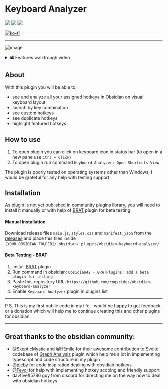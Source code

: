 # Keyboard Analyzer

![](https://img.shields.io/badge/Windows-Ok-brightgreen) ![](https://img.shields.io/badge/Android-Ok-brightgreen) ![](https://img.shields.io/badge/MacOS-Bugs-red)

[![ko-fi](https://ko-fi.com/img/githubbutton_sm.svg)](https://ko-fi.com/S6S5E6K74)

---

![image](https://user-images.githubusercontent.com/50235526/208871771-f1feb390-1d4e-4ea4-b2c9-7696b18a2f8f.png)

<details><summary>📽️ Features walktrough video</summary>
<br>
<video src="https://user-images.githubusercontent.com/50235526/185812119-392b895c-ebd5-48df-accf-98933ef8a234.mp4" controls></video>
</details>

## About

With this plugin you will be able to:

- see and analyze all your assigned hotkeys in Obsidian on visual keyboard
  layout
- search by key combination
- see custom hotkeys
- see duplicate hotkeys
- highlight featured hotkeys

## How to use

1. To open plugin you can click on keyboard icon in status bar (to open in a new
   pane use `Ctrl + Click`)
2. To open plugin run command `Keyboard Analyzer: Open Shortcuts View`

The plugin is poorly tested on operating systems other than Windows, I would be
grateful for any help with testing support.

## Installation

As plugin is not yet published in community plugins library, you will need to
install it manually or with help of
[BRAT](https://github.com/TfTHacker/obsidian42-brat) plugin for beta testing.

#### Manual Installation

Download release files `main.js`, `styles.css` and `manifest.json` from the
[releases](https://github.com/cogscides/obsidian-keyboard-analyzer/releases) and
place this files inside
`[YOUR_OBSIDIAN_FOLDER]/.obsidian/.plugins/obsidian-keyboard-analyzer/`.

#### Beta Testing - BRAT

1. Install [BRAT](https://github.com/TfTHacker/obsidian42-brat) plugin
2. Run command in obsidian:
   `Obsidian42 - BRATPlugins: add a beta plugin for testing`
3. Paste this repository URL:
   `https://github.com/cogscides/obsidian-keyboard-analyzer`
4. Enable `Keyboard Analyzer` plugin in plugins list

---

P.S. This is my first public code in my life - would be happy to get feedback or
a donation which will help me to continue creating this and other plugins for
obsidian.

---

## Great thanks to the obsidian community:

- [@SkepticMystic](https://github.com/SkepticMystic) and
  [@HEmile](https://github.com/HEmile) for their awesome contribution to Svelte
  codebase of [Graph Analysis](https://github.com/SkepticMystic/graph-analysis)
  plugin which help me a lot in implementing typescript and code structure in my
  plugin
- [@pjeby](https://github.com/pjeby) for code inspiration dealing with obsidian
  hotkeys
- [@Fevol](https://github.com/Fevol) for help with implementing hotkey scoping
  and friendly support
- davfive#5786 guy from discord for directing me on the way how to deal with
  obsidian hotkeys
